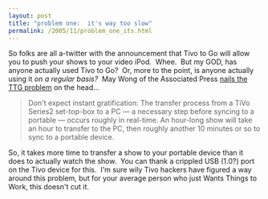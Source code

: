 ```yaml
---
layout: post
title: "problem one:  it's way too slow"
permalink: /2005/11/problem_one_its.html
---
```


So folks are all a-twitter with the announcement that Tivo to Go will allow you to push your shows to your video iPod.  Whee.  But my GOD, has anyone actually used Tivo to Go?  Or, more to the point, is anyone actually using it _on a regular basis?_  May Wong of the Associated Press [nails the TTG problem](http://news.yahoo.com/s/ap/20051121/ap_on_hi_te/tivotogo_expands;_ylt=AjU6qA.dgtYzfnFtkjTTadqs0NUE;_ylu=X3oDMTA3cjE0b2MwBHNlYwM3Mzg-) on the head...

> Don't expect instant gratification: The transfer process from a TiVo Series2 set-top-box to a PC — a necessary step before syncing to a portable — occurs roughly in real-time. An hour-long show will take an hour to transfer to the PC, then roughly another 10 minutes or so to sync to a portable device.

So, it takes more time to transfer a show to your portable device than it does to actually watch the show.  You can thank a crippled USB (1.0?) port on the Tivo device for this.  I'm sure wily Tivo hackers have figured a way around this problem, but for your average person who just Wants Things to Work, this doesn't cut it.